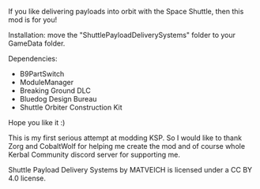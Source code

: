 If you like delivering payloads into orbit with the Space Shuttle, then this mod is for you!

Installation: move the "ShuttlePayloadDeliverySystems" folder to your GameData folder.

Dependencies:
- B9PartSwitch
- ModuleManager
- Breaking Ground DLC
- Bluedog Design Bureau
- Shuttle Orbiter Construction Kit


Hope you like it :)

This is my first serious attempt at modding KSP. So I would like to thank Zorg and CobaltWolf for helping me create the mod and of course whole Kerbal Community discord server for supporting me.

Shuttle Payload Delivery Systems by MATVEICH is licensed under a CC BY 4.0 license.

